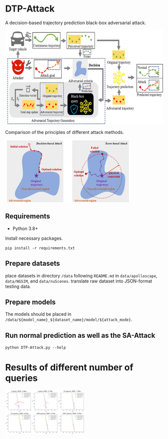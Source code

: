 # DTP-Attack
A decision-based trajectory prediction black-box adversarial attack.

<img src="/image/method_DTPAttack.png" width="600" height="300">

Comparison of the principles of different attack methods.

<img src="/image/method_compare.png" width="400" height="200">

## Requirements

* Python 3.8+

Install necessary packages.
```
pip install -r requirements.txt
```
## Prepare datasets
place datasets in directory `/data` following `README.md` in `data/apolloscape`, `data/NGSIM`, and `data/nuScenes`.
translate raw dataset into JSON-format testing data.

## Prepare models
The models should be placed in `/data/${model_name}_${dataset_name}/model/${attack_mode}`.

## Run normal prediction as well as the SA-Attack
```
python DTP-Attack.py --help
```
# Results of different number of queries
<img src="/image/different_query.png" width="50%" height="50%">
